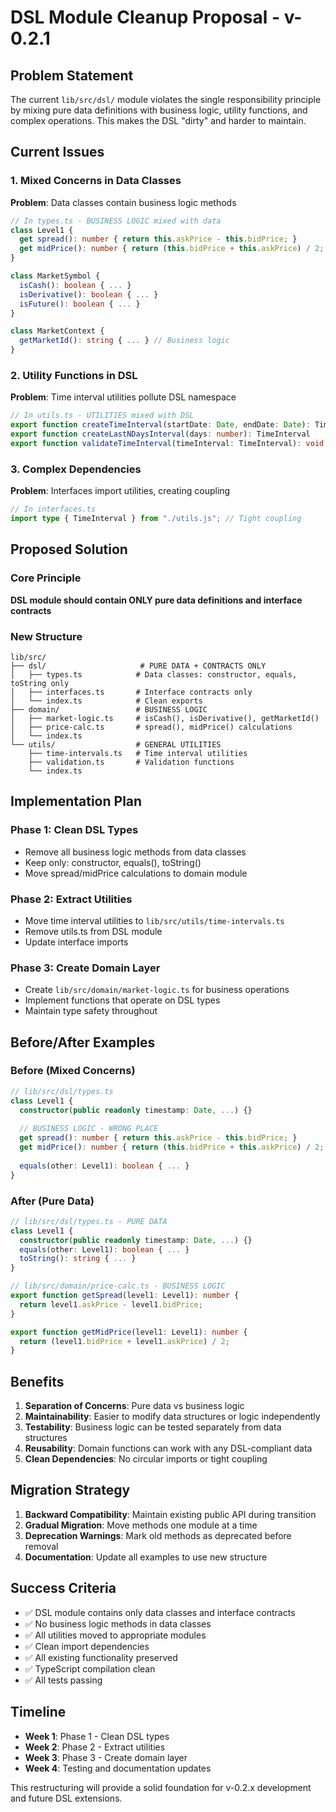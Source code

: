# DSL Module Cleanup Proposal - v-0.2.1

## Problem Statement

The current `lib/src/dsl/` module violates the single responsibility principle by mixing pure data definitions with business logic, utility functions, and complex operations. This makes the DSL "dirty" and harder to maintain.

## Current Issues

### 1. Mixed Concerns in Data Classes

**Problem**: Data classes contain business logic methods
```typescript
// In types.ts - BUSINESS LOGIC mixed with data
class Level1 {
  get spread(): number { return this.askPrice - this.bidPrice; }
  get midPrice(): number { return (this.bidPrice + this.askPrice) / 2; }
}

class MarketSymbol {
  isCash(): boolean { ... }
  isDerivative(): boolean { ... }
  isFuture(): boolean { ... }
}

class MarketContext {
  getMarketId(): string { ... } // Business logic
}
```

### 2. Utility Functions in DSL

**Problem**: Time interval utilities pollute DSL namespace
```typescript
// In utils.ts - UTILITIES mixed with DSL
export function createTimeInterval(startDate: Date, endDate: Date): TimeInterval
export function createLastNDaysInterval(days: number): TimeInterval
export function validateTimeInterval(timeInterval: TimeInterval): void
```

### 3. Complex Dependencies

**Problem**: Interfaces import utilities, creating coupling
```typescript
// In interfaces.ts
import type { TimeInterval } from "./utils.js"; // Tight coupling
```

## Proposed Solution

### Core Principle
**DSL module should contain ONLY pure data definitions and interface contracts**

### New Structure

```
lib/src/
├── dsl/                     # PURE DATA + CONTRACTS ONLY
│   ├── types.ts            # Data classes: constructor, equals, toString only
│   ├── interfaces.ts       # Interface contracts only
│   └── index.ts            # Clean exports
├── domain/                 # BUSINESS LOGIC
│   ├── market-logic.ts     # isCash(), isDerivative(), getMarketId()
│   ├── price-calc.ts       # spread(), midPrice() calculations
│   └── index.ts
└── utils/                  # GENERAL UTILITIES
    ├── time-intervals.ts   # Time interval utilities
    ├── validation.ts       # Validation functions
    └── index.ts
```

## Implementation Plan

### Phase 1: Clean DSL Types
- Remove all business logic methods from data classes
- Keep only: constructor, equals(), toString()
- Move spread/midPrice calculations to domain module

### Phase 2: Extract Utilities
- Move time interval utilities to `lib/src/utils/time-intervals.ts`
- Remove utils.ts from DSL module
- Update interface imports

### Phase 3: Create Domain Layer
- Create `lib/src/domain/market-logic.ts` for business operations
- Implement functions that operate on DSL types
- Maintain type safety throughout

## Before/After Examples

### Before (Mixed Concerns)
```typescript
// lib/src/dsl/types.ts
class Level1 {
  constructor(public readonly timestamp: Date, ...) {}
  
  // BUSINESS LOGIC - WRONG PLACE
  get spread(): number { return this.askPrice - this.bidPrice; }
  get midPrice(): number { return (this.bidPrice + this.askPrice) / 2; }
  
  equals(other: Level1): boolean { ... }
}
```

### After (Pure Data)
```typescript
// lib/src/dsl/types.ts - PURE DATA
class Level1 {
  constructor(public readonly timestamp: Date, ...) {}
  equals(other: Level1): boolean { ... }
  toString(): string { ... }
}

// lib/src/domain/price-calc.ts - BUSINESS LOGIC
export function getSpread(level1: Level1): number {
  return level1.askPrice - level1.bidPrice;
}

export function getMidPrice(level1: Level1): number {
  return (level1.bidPrice + level1.askPrice) / 2;
}
```

## Benefits

1. **Separation of Concerns**: Pure data vs business logic
2. **Maintainability**: Easier to modify data structures or logic independently
3. **Testability**: Business logic can be tested separately from data structures
4. **Reusability**: Domain functions can work with any DSL-compliant data
5. **Clean Dependencies**: No circular imports or tight coupling

## Migration Strategy

1. **Backward Compatibility**: Maintain existing public API during transition
2. **Gradual Migration**: Move methods one module at a time
3. **Deprecation Warnings**: Mark old methods as deprecated before removal
4. **Documentation**: Update all examples to use new structure

## Success Criteria

- ✅ DSL module contains only data classes and interface contracts
- ✅ No business logic methods in data classes
- ✅ All utilities moved to appropriate modules
- ✅ Clean import dependencies
- ✅ All existing functionality preserved
- ✅ TypeScript compilation clean
- ✅ All tests passing

## Timeline

- **Week 1**: Phase 1 - Clean DSL types
- **Week 2**: Phase 2 - Extract utilities  
- **Week 3**: Phase 3 - Create domain layer
- **Week 4**: Testing and documentation updates

This restructuring will provide a solid foundation for v-0.2.x development and future DSL extensions.